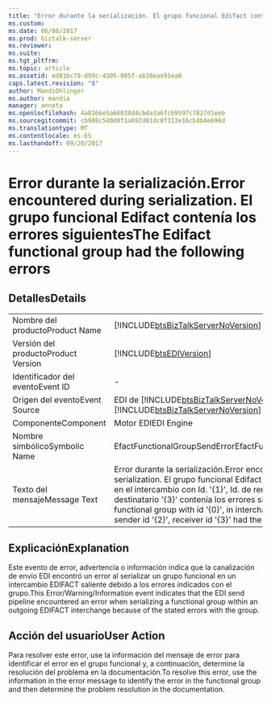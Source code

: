 ```yaml
---
title: "Error durante la serialización. El grupo funcional Edifact contenía los errores siguientes | Documentos de Microsoft"
ms.custom: 
ms.date: 06/08/2017
ms.prod: biztalk-server
ms.reviewer: 
ms.suite: 
ms.tgt_pltfrm: 
ms.topic: article
ms.assetid: ed81bc79-d99c-4305-805f-ab38eae91ea0
caps.latest.revision: "8"
author: MandiOhlinger
ms.author: mandia
manager: anneta
ms.openlocfilehash: 4a8166e5a66038d4cbda3a6fcb9597c7827d1eeb
ms.sourcegitcommit: cb908c540d8f1a692d01dc8f313e16cb4b4e696d
ms.translationtype: MT
ms.contentlocale: es-ES
ms.lasthandoff: 09/20/2017
---
```

# <a name="error-encountered-during-serialization-the-edifact-functional-group-had-the-following-errors"></a><span data-ttu-id="68ef1-103">Error durante la serialización.</span><span class="sxs-lookup"><span data-stu-id="68ef1-103">Error encountered during serialization.</span></span> <span data-ttu-id="68ef1-104">El grupo funcional Edifact contenía los errores siguientes</span><span class="sxs-lookup"><span data-stu-id="68ef1-104">The Edifact functional group had the following errors</span></span>
## <a name="details"></a><span data-ttu-id="68ef1-105">Detalles</span><span class="sxs-lookup"><span data-stu-id="68ef1-105">Details</span></span>  
  
|||  
|-|-|  
|<span data-ttu-id="68ef1-106">Nombre del producto</span><span class="sxs-lookup"><span data-stu-id="68ef1-106">Product Name</span></span>|[!INCLUDE[btsBizTalkServerNoVersion](../includes/btsbiztalkservernoversion-md.md)]|  
|<span data-ttu-id="68ef1-107">Versión del producto</span><span class="sxs-lookup"><span data-stu-id="68ef1-107">Product Version</span></span>|[!INCLUDE[btsEDIVersion](../includes/btsediversion-md.md)]|  
|<span data-ttu-id="68ef1-108">Identificador del evento</span><span class="sxs-lookup"><span data-stu-id="68ef1-108">Event ID</span></span>|-|  
|<span data-ttu-id="68ef1-109">Origen del evento</span><span class="sxs-lookup"><span data-stu-id="68ef1-109">Event Source</span></span>|<span data-ttu-id="68ef1-110">EDI de [!INCLUDE[btsBizTalkServerNoVersion](../includes/btsbiztalkservernoversion-md.md)]</span><span class="sxs-lookup"><span data-stu-id="68ef1-110">[!INCLUDE[btsBizTalkServerNoVersion](../includes/btsbiztalkservernoversion-md.md)] EDI</span></span>|  
|<span data-ttu-id="68ef1-111">Componente</span><span class="sxs-lookup"><span data-stu-id="68ef1-111">Component</span></span>|<span data-ttu-id="68ef1-112">Motor EDI</span><span class="sxs-lookup"><span data-stu-id="68ef1-112">EDI Engine</span></span>|  
|<span data-ttu-id="68ef1-113">Nombre simbólico</span><span class="sxs-lookup"><span data-stu-id="68ef1-113">Symbolic Name</span></span>|<span data-ttu-id="68ef1-114">EfactFunctionalGroupSendError</span><span class="sxs-lookup"><span data-stu-id="68ef1-114">EfactFunctionalGroupSendError</span></span>|  
|<span data-ttu-id="68ef1-115">Texto del mensaje</span><span class="sxs-lookup"><span data-stu-id="68ef1-115">Message Text</span></span>|<span data-ttu-id="68ef1-116">Error durante la serialización.</span><span class="sxs-lookup"><span data-stu-id="68ef1-116">Error encountered during serialization.</span></span> <span data-ttu-id="68ef1-117">El grupo funcional Edifact con el identificador '{0}' en el intercambio con Id. '{1}', Id. de remitente '{2}', Id. de destinatario '{3}' contenía los errores siguientes:</span><span class="sxs-lookup"><span data-stu-id="68ef1-117">The Edifact functional group with id '{0}', in interchange with id '{1}', with sender id '{2}', receiver id '{3}' had the following errors:</span></span>|  
  
## <a name="explanation"></a><span data-ttu-id="68ef1-118">Explicación</span><span class="sxs-lookup"><span data-stu-id="68ef1-118">Explanation</span></span>  
 <span data-ttu-id="68ef1-119">Este evento de error, advertencia o información indica que la canalización de envío EDI encontró un error al serializar un grupo funcional en un intercambio EDIFACT saliente debido a los errores indicados con el grupo.</span><span class="sxs-lookup"><span data-stu-id="68ef1-119">This Error/Warning/Information event indicates that the EDI send pipeline encountered an error when serializing a functional group within an outgoing EDIFACT interchange because of the stated errors with the group.</span></span>  
  
## <a name="user-action"></a><span data-ttu-id="68ef1-120">Acción del usuario</span><span class="sxs-lookup"><span data-stu-id="68ef1-120">User Action</span></span>  
 <span data-ttu-id="68ef1-121">Para resolver este error, use la información del mensaje de error para identificar el error en el grupo funcional y, a continuación, determine la resolución del problema en la documentación.</span><span class="sxs-lookup"><span data-stu-id="68ef1-121">To resolve this error, use the information in the error message to identify the error in the functional group and then determine the problem resolution in the documentation.</span></span>